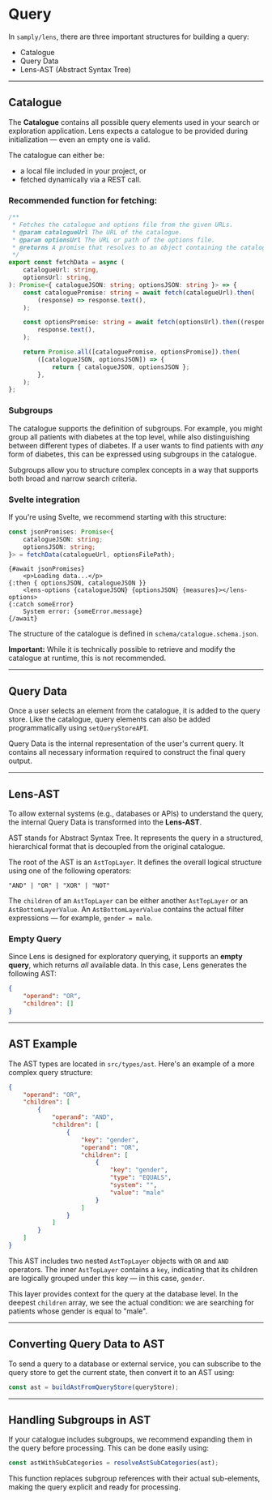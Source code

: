 # Query

In `samply/lens`, there are three important structures for building a query:

- Catalogue
- Query Data
- Lens-AST (Abstract Syntax Tree)

---

## Catalogue

The **Catalogue** contains all possible query elements used in your search or exploration application. Lens expects a catalogue to be provided during initialization — even an empty one is valid.

The catalogue can either be:

- a local file included in your project, or
- fetched dynamically via a REST call.

### Recommended function for fetching:

```ts
/**
 * Fetches the catalogue and options file from the given URLs.
 * @param catalogueUrl The URL of the catalogue.
 * @param optionsUrl The URL or path of the options file.
 * @returns A promise that resolves to an object containing the catalogue and options as JSON strings
 */
export const fetchData = async (
    catalogueUrl: string,
    optionsUrl: string,
): Promise<{ catalogueJSON: string; optionsJSON: string }> => {
    const cataloguePromise: string = await fetch(catalogueUrl).then(
        (response) => response.text(),
    );

    const optionsPromise: string = await fetch(optionsUrl).then((response) =>
        response.text(),
    );

    return Promise.all([cataloguePromise, optionsPromise]).then(
        ([catalogueJSON, optionsJSON]) => {
            return { catalogueJSON, optionsJSON };
        },
    );
};
```

### Subgroups

The catalogue supports the definition of subgroups. For example, you might group all patients with diabetes at the top level, while also distinguishing between different types of diabetes. If a user wants to find patients with _any_ form of diabetes, this can be expressed using subgroups in the catalogue.

Subgroups allow you to structure complex concepts in a way that supports both broad and narrow search criteria.

### Svelte integration

If you're using Svelte, we recommend starting with this structure:

```ts
const jsonPromises: Promise<{
    catalogueJSON: string;
    optionsJSON: string;
}> = fetchData(catalogueUrl, optionsFilePath);
```

```svelte
{#await jsonPromises}
    <p>Loading data...</p>
{:then { optionsJSON, catalogueJSON }}
    <lens-options {catalogueJSON} {optionsJSON} {measures}></lens-options>
{:catch someError}
    System error: {someError.message}
{/await}
```

The structure of the catalogue is defined in `schema/catalogue.schema.json`.

**Important:** While it is technically possible to retrieve and modify the catalogue at runtime, this is not recommended.

---

## Query Data

Once a user selects an element from the catalogue, it is added to the query store. Like the catalogue, query elements can also be added programmatically using `setQueryStoreAPI`.

Query Data is the internal representation of the user's current query. It contains all necessary information required to construct the final query output.

---

## Lens-AST

To allow external systems (e.g., databases or APIs) to understand the query, the internal Query Data is transformed into the **Lens-AST**.

AST stands for Abstract Syntax Tree. It represents the query in a structured, hierarchical format that is decoupled from the original catalogue.

The root of the AST is an `AstTopLayer`. It defines the overall logical structure using one of the following operators:

```
"AND" | "OR" | "XOR" | "NOT"
```

The `children` of an `AstTopLayer` can be either another `AstTopLayer` or an `AstBottomLayerValue`. An `AstBottomLayerValue` contains the actual filter expressions — for example, `gender = male`.

### Empty Query

Since Lens is designed for exploratory querying, it supports an **empty query**, which returns _all_ available data. In this case, Lens generates the following AST:

```json
{
    "operand": "OR",
    "children": []
}
```

---

## AST Example

The AST types are located in `src/types/ast`. Here's an example of a more complex query structure:

```json
{
    "operand": "OR",
    "children": [
        {
            "operand": "AND",
            "children": [
                {
                    "key": "gender",
                    "operand": "OR",
                    "children": [
                        {
                            "key": "gender",
                            "type": "EQUALS",
                            "system": "",
                            "value": "male"
                        }
                    ]
                }
            ]
        }
    ]
}
```

This AST includes two nested `AstTopLayer` objects with `OR` and `AND` operators. The inner `AstTopLayer` contains a `key`, indicating that its children are logically grouped under this key — in this case, `gender`.

This layer provides context for the query at the database level. In the deepest `children` array, we see the actual condition: we are searching for patients whose gender is equal to "male".

---

## Converting Query Data to AST

To send a query to a database or external service, you can subscribe to the query store to get the current state, then convert it to an AST using:

```ts
const ast = buildAstFromQueryStore(queryStore);
```

---

## Handling Subgroups in AST

If your catalogue includes subgroups, we recommend expanding them in the query before processing. This can be done easily using:

```ts
const astWithSubCategories = resolveAstSubCategories(ast);
```

This function replaces subgroup references with their actual sub-elements, making the query explicit and ready for processing.
